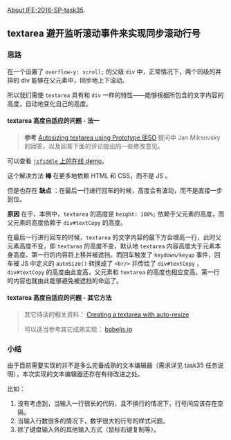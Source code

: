 [About IFE-2016-SP-task35]().

## textarea 避开监听滚动事件来实现同步滚动行号

### 思路

在一个设置了 `overflow-y: scroll;` 的父级 `div` 中，正常情况下，两个同级的并排的 div 能够在父元素中，同步地上下滚动。

所以我们需使 `textarea` 具有和 `div` 一样的特性——能够根据所包含的文字内容的高度，自动地变化自己的高度。

#### textarea 高度自适应的问题 - 法一

> **参考**
> [Autosizing textarea using Prototype @SO](http://stackoverflow.com/questions/7477/autosizing-textarea-using-prototype) 提问中 Jan Miksovsky 的回答，以及回答下面的评论提出的一些修改意见。

可以查看 [`jsfiddle` 上的在线 demo]()。

这个解决方法 **棒** 在更多地依赖 HTML 和 CSS，而不是 JS 。

但是也存在 **缺点** ：在最后一行进行回车的时候，高度会有波动，而不是直接一步到位。

**原因** 在于，本例中，`textarea` 的高度是 `height: 100%;` 依赖于父元素的高度，而父元素的高度依赖于 `div#textCopy` 的高度。

在最后一行进行回车的时候，`textarea` 的文字内容的最下方会增高一行，此时父元素高度不变，即 `textarea` 的高度不变，默认地 `textarea` 内容高度大于元素本身高度、第一行的内容将上移并被遮挡。而回车触发了 `keydown/keyup` 事件，回车被 JS 中定义的 `autoSize()` 转换成了 `<br/>` 并传给了 `div#textCopy` ，`div#textCopy` 的高度由此变高，父元素和 `textarea` 的高度也相应变高。第一行的内容也就由此能够避免被遮挡的命运了。

#### textarea 高度自适应的问题 - 其它方法

> 其它待读的相关资料：
> [Creating a textarea with auto-resize](https://stackoverflow.com/questions/454202/creating-a-textarea-with-auto-resize)
> 
> 可以适当参考其它成熟实现：
> [babeljs.io](https://babeljs.io/repl/)

### 小结

由于目前需要实现的并不是多么完备成熟的文本编辑器（需求详见 task35 任务说明），本次实现的文本编辑器还存在有待改进之处。

比如：
1. 没有考虑到，当输入一行很长的代码，且不换行的情况下，行号间应该存在空隔。
2. 当输入行数很多的情况下，数字很大的行号的样式问题。
3. 除了键盘输入外的其他输入方式（鼠标右键复制等）。